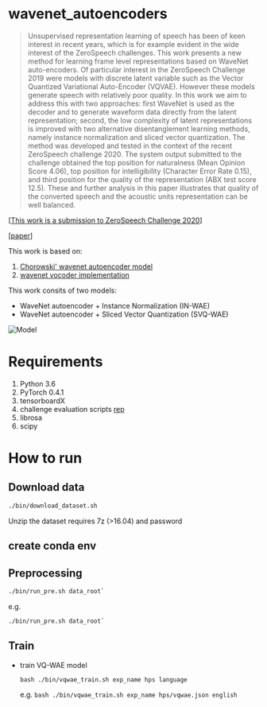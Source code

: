 # wavenet\_autoencoders
> Unsupervised representation learning of speech has been of keen interest in recent years, which is for example evident in the wide interest of the ZeroSpeech challenges. This work presents a new method for learning frame level representations based on WaveNet auto-encoders. Of particular interest in the ZeroSpeech Challenge 2019 were models with discrete latent variable such as the Vector Quantized Variational Auto-Encoder (VQVAE). However these models generate speech with relatively poor quality. In this work we aim to address this with two approaches: first WaveNet is used as the decoder and to generate waveform data directly from the latent representation; second, the low complexity of latent representations is improved with two alternative disentanglement learning methods, namely instance normalization and sliced vector quantization. The method was developed and tested in the context of the recent ZeroSpeech challenge 2020. The system output submitted to the challenge obtained the top position for naturalness (Mean Opinion Score 4.06), top position for intelligibility (Character Error Rate 0.15), and third position for the quality of the representation (ABX test score 12.5). These and further analysis in this paper illustrates that quality of the converted speech and the acoustic units representation can be well balanced.

[[This work is a submission to ZeroSpeech Challenge 2020](https://zerospeech.com/2020/results.html)]

[[paper](http://arxiv.org/abs/2008.06892)]

This work is based on:
 1. [Chorowski' wavenet autoencoder model](https://arxiv.org/abs/1901.08810) 
 2. [wavenet vocoder implementation](https://github.com/r9y9/wavenet_vocoder)

This work consits of two models: 
 * WaveNet autoencoder + Instance Normalization (IN-WAE)
 * WaveNet autoencoder + Sliced Vector Quantization (SVQ-WAE)
 
![Model](AE.png)

# Requirements
 1. Python 3.6
 2. PyTorch 0.4.1
 3. tensorboardX
 4. challenge evaluation scripts [rep](https://github.com/bootphon/zerospeech2020)
 5. librosa
 6. scipy

# How to run

## Download data
```bash 
./bin/download_dataset.sh
```

Unzip the dataset requires 7z (>16.04) and password

## create conda env


## Preprocessing
```bash
./bin/run_pre.sh data_root`
```
e.g.
```bash
./bin/run_pre.sh data_root`
```

## Train
 * train VQ-WAE model
    
    ```bash ./bin/vqwae_train.sh exp_name hps language```
    
    e.g. ```bash ./bin/vqwae_train.sh exp_name hps/vqwae.json english```
 

